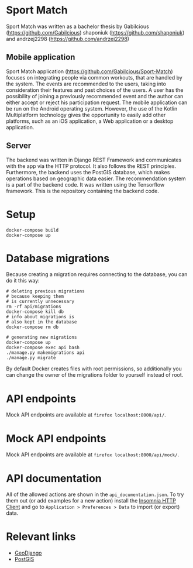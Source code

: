 # Sport Match
Sport Match was written as a bachelor thesis by
Gabilcious (https://github.com/Gabilcious)
shaponiuk (https://github.com/shaponiuk) and
andrzej2298 (https://github.com/andrzej2298)

## Mobile application
Sport Match application (https://github.com/Gabilcious/Sport-Match) focuses on integrating people via common workouts, that are handled by the system. The events are recommended to the users, taking into consideration their features and past choices of the users. A user has the possibility of joining a previously recommended event and the author can either accept or reject his participation request.
The mobile application can be run on the Android operating system. However, the use of the Kotlin Multiplatform technology gives the opportunity to easily add other platforms, such as an iOS application, a Web application or a desktop application.

## Server
The backend was written in Django REST Framework and communicates with the app via the HTTP protocol. It also follows the REST principles. Furthermore, the backend uses the PostGIS database, which makes operations based on geographic data easier. The recommendation system is a part of the backend code. It was written using the Tensorflow framework.
This is the repository containing the backend code.

# Setup
```
docker-compose build
docker-compose up
```

# Database migrations
Because creating a migration requires
connecting to the database, you can do it this way:
```
# deleting previous migrations
# because keeping them
# is currently unnecessary
rm -rf api/migrations
docker-compose kill db
# info about migrations is
# also kept in the database
docker-compose rm db

# generating new migrations
docker-compose up
docker-compose exec api bash
./manage.py makemigrations api
./manage.py migrate
```
By default Docker creates files with root permissions,
so additionally you can change the owner of the
migrations folder to yourself instead of root.

# API endpoints

Mock API endpoints are available at `firefox localhost:8000/api/`.

# Mock API endpoints

Mock API endpoints are available at `firefox localhost:8000/api/mock/`.

# API documentation

All of the allowed actions are shown in the `api_documentation.json`.
To try them out (or add examples for a new action) install the
[Insomnia HTTP Client](https://insomnia.rest/) and go to
`Application > Preferences > Data` to import (or export) data.

# Relevant links
- [GeoDjango](https://docs.djangoproject.com/en/3.0/ref/contrib/gis/)
- [PostGIS](https://postgis.net)
